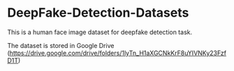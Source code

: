 # DeepFake-Detection-Datasets
This is a human face image dataset for deepfake detection task. 

The dataset is stored in Google Drive (https://drive.google.com/drive/folders/1lyTn_H1aXGCNkKrF8uYIVNKy23FzfD1T)

